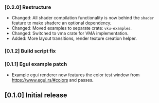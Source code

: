 ### [0.2.0] Restructure
- Changed: All shader compilation functionality is now behind the `shader` feature to make shaderc an optional dependency.
- Changed: Moved examples to separate crate: `vku-examples`.
- Changed: Switched to vma crate for VMA implementation.
- Added: More layout transitions, render texture creation helper.

### [0.1.2] Build script fix

### [0.1.1] Egui example patch
- Example egui renderer now features the color test window from https://www.egui.rs/#colors and passes.

## [0.1.0] Initial release